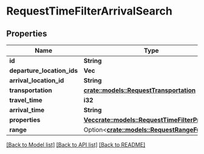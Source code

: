 # RequestTimeFilterArrivalSearch

## Properties

Name | Type | Description | Notes
------------ | ------------- | ------------- | -------------
**id** | **String** |  | 
**departure_location_ids** | **Vec<String>** |  | 
**arrival_location_id** | **String** |  | 
**transportation** | [**crate::models::RequestTransportation**](RequestTransportation.md) |  | 
**travel_time** | **i32** |  | 
**arrival_time** | **String** |  | 
**properties** | [**Vec<crate::models::RequestTimeFilterProperty>**](RequestTimeFilterProperty.md) |  | 
**range** | Option<[**crate::models::RequestRangeFull**](RequestRangeFull.md)> |  | [optional]

[[Back to Model list]](../README.md#documentation-for-models) [[Back to API list]](../README.md#documentation-for-api-endpoints) [[Back to README]](../README.md)


